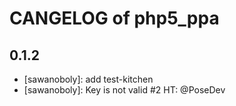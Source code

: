 # CANGELOG of php5_ppa

## 0.1.2

- [sawanoboly]: add test-kitchen
- [sawanoboly]: Key is not valid #2 HT: @PoseDev
